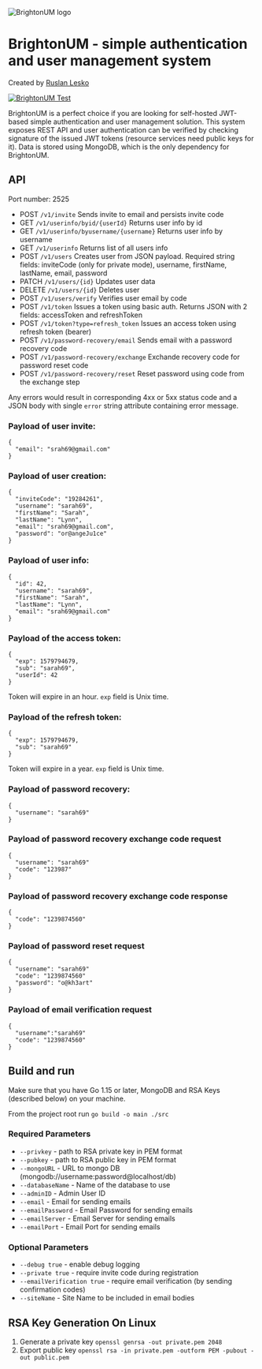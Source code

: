 ![BrightonUM logo](https://github.com/ruslanlesko/brightonum/raw/master/logo/main.png)
# BrightonUM - simple authentication and user management system
Created by [Ruslan Lesko](https://leskor.com)

[![BrightonUM Test](https://github.com/ruslanlesko/brightonum/actions/workflows/brightonum-test.yml/badge.svg)](https://github.com/ruslanlesko/brightonum/actions/workflows/brightonum-test.yml)

BrightonUM is a perfect choice if you are looking for self-hosted JWT-based simple authentication and user management solution. This system exposes REST API and user authentication can be verified by checking signature of the issued JWT tokens (resource services need public keys for it). Data is stored using MongoDB, which is the only dependency for BrightonUM.

## API
Port number: 2525

* POST `/v1/invite` Sends invite to email and persists invite code
* GET `/v1/userinfo/byid/{userId}` Returns user info by id
* GET `/v1/userinfo/byusername/{username}` Returns user info by username
* GET `/v1/userinfo` Returns list of all users info
* POST `/v1/users` Creates user from JSON payload. Required string fields: inviteCode (only for private mode), username, firstName, lastName, email, password
* PATCH `/v1/users/{id}` Updates user data
* DELETE `/v1/users/{id}` Deletes user
* POST `/v1/users/verify` Verifies user email by code
* POST `/v1/token` Issues a token using basic auth. Returns JSON with 2 fields: accessToken and refreshToken
* POST `/v1/token?type=refresh_token` Issues an access token using refresh token (bearer)
* POST `/v1/password-recovery/email` Sends email with a password recovery code
* POST `/v1/password-recovery/exchange` Exchande recovery code for password reset code
* POST `/v1/password-recovery/reset` Reset password using code from the exchange step

Any errors would result in corresponding 4xx or 5xx status code and a JSON body with single `error` string attribute containing error message.

### Payload of user invite:
```
{
  "email": "srah69@gmail.com"
}
```

### Payload of user creation:
```
{
  "inviteCode": "19284261",
  "username": "sarah69",
  "firstName": "Sarah",
  "lastName": "Lynn",
  "email": "srah69@gmail.com",
  "password": "or@angeJu1ce"
}
```

### Payload of user info:
```
{
  "id": 42,
  "username": "sarah69",
  "firstName": "Sarah",
  "lastName": "Lynn",
  "email": "srah69@gmail.com"
}
```

### Payload of the access token:
```
{
  "exp": 1579794679,
  "sub": "sarah69",
  "userId": 42
}
```
Token will expire in an hour. `exp` field is Unix time.
### Payload of the refresh token:
```
{
  "exp": 1579794679,
  "sub": "sarah69"
}
```
Token will expire in a year. `exp` field is Unix time.

### Payload of password recovery:
```
{
  "username": "sarah69"
}
```

### Payload of password recovery exchange code request
```
{
  "username": "sarah69"
  "code": "123987"
}
```

### Payload of password recovery exchange code response
```
{
  "code": "1239874560"
}
```

### Payload of password reset request
```
{
  "username": "sarah69"
  "code": "1239874560"
  "password": "o@kh3art"
}
```

### Payload of email verification request
```
{
  "username":"sarah69"
  "code": "1239874560"
}
```

## Build and run

Make sure that you have Go 1.15 or later, MongoDB and RSA Keys (described below) on your machine.

From the project root run
`go build -o main ./src`

### Required Parameters

* `--privkey` - path to RSA private key in PEM format
* `--pubkey` - path to RSA public key in PEM format
* `--mongoURL` - URL to mongo DB (mongodb://username:password@localhost/db)
* `--databaseName` - Name of the database to use
* `--adminID` - Admin User ID
* `--email` - Email for sending emails
* `--emailPassword` - Email Password for sending emails
* `--emailServer` - Email Server for sending emails
* `--emailPort` - Email Port for sending emails

### Optional Parameters
* `--debug true` - enable debug logging
* `--private true` - require invite code during registration
* `--emailVerification true` - require email verification (by sending confirmation codes)
* `--siteName` - Site Name to be included in email bodies

## RSA Key Generation On Linux

1. Generate a private key `openssl genrsa -out private.pem 2048`
2. Export public key `openssl rsa -in private.pem -outform PEM -pubout -out public.pem`
